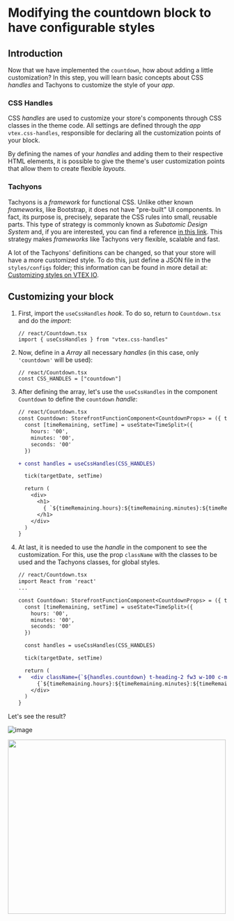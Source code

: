# Modifying the countdown block to have configurable styles

## Introduction

Now that we have implemented the `countdown`, how about adding a little customization? In this step, you will learn basic concepts about CSS _handles_ and Tachyons to customize the style of your _app_.

### CSS Handles

CSS _handles_ are used to customize your store's components through CSS classes in the theme code. All settings are defined through the _app_ `vtex.css-handles`, responsible for declaring all the customization points of your block.

By defining the names of your _handles_ and adding them to their respective HTML elements, it is possible to give the theme's user customization points that allow them to create flexible _layouts_.

### Tachyons

Tachyons is a _framework_ for functional CSS. Unlike other known _frameworks_, like Bootstrap, it does not have "pre-built" UI components. In fact, its purpose is, precisely, separate the CSS rules into small, reusable parts. This type of strategy is commonly known as _Subatomic Design System_ and, if you are interested, you can find a reference [in this link](https://daneden.me/2018/01/05/subatomic-design-systems/). This strategy makes _frameworks_ like Tachyons very flexible, scalable and fast.

A lot of the Tachyons' definitions can be changed, so that your store will have a more customized style. To do this, just define a JSON file in the `styles/configs` folder; this information can be found in more detail at: [Customizing styles on VTEX IO](https://developers.vtex.com/docs/vtex-io-documentation-5-customizingstyles).

## Customizing your block

1. First, import the `useCssHandles` _hook_. To do so, return to `Countdown.tsx` and do the _import_:

    ```tsx
    // react/Countdown.tsx
    import { useCssHandles } from "vtex.css-handles"
    ```

2. Now, define in a _Array_ all necessary _handles_ (in this case, only `'countdown'` will be used):

    ```tsx
    // react/Countdown.tsx
    const CSS_HANDLES = ["countdown"]
    ```

3. After defining the array, let's use the `useCssHandles` in the component `Countdown` to define the `countdown` _handle_:

    ```diff
    // react/Countdown.tsx
    const Countdown: StorefrontFunctionComponent<CountdownProps> = ({ targetDate = DEFAULT_TARGET_DATE }) => {
      const [timeRemaining, setTime] = useState<TimeSplit>({
        hours: '00',
        minutes: '00',
        seconds: '00'
      })

    + const handles = useCssHandles(CSS_HANDLES)

      tick(targetDate, setTime)

      return (
        <div>
          <h1>
            { `${timeRemaining.hours}:${timeRemaining.minutes}:${timeRemaining.seconds}` }
          </h1>
        </div>
      )
    }
    ```

4. At last, it is needed to use the _handle_ in the component to see the customization. For this, use the prop `className` with the classes to be used and the Tachyons classes, for global styles.

    ```diff
    // react/Countdown.tsx
    import React from 'react'
    ...

    const Countdown: StorefrontFunctionComponent<CountdownProps> = ({ targetDate = DEFAULT_TARGET_DATE }) => {
      const [timeRemaining, setTime] = useState<TimeSplit>({
        hours: '00',
        minutes: '00',
        seconds: '00'
      })

      const handles = useCssHandles(CSS_HANDLES)

      tick(targetDate, setTime)

      return (
    +   <div className={`${handles.countdown} t-heading-2 fw3 w-100 c-muted-1 db tc`}>
          {`${timeRemaining.hours}:${timeRemaining.minutes}:${timeRemaining.seconds}`}
        </div>
      )
    }
    ```

Let's see the result?

![image](https://user-images.githubusercontent.com/19495917/75475280-457cab80-5977-11ea-938e-d3c2b532e891.png)

<img src="https://user-images.githubusercontent.com/19495917/75475388-7a88fe00-5977-11ea-9d35-c13482f1e61c.gif" width="500" height="400"/>
